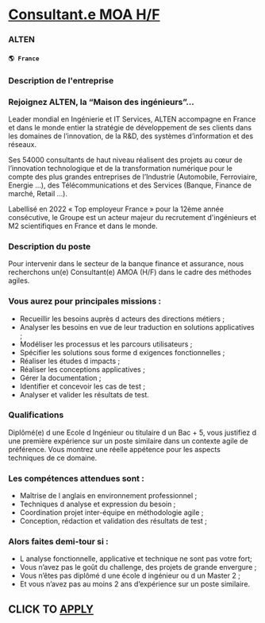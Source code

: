 # [Consultant.e MOA H/F](https://www.remotewlb.com/apply/consultant-e-moa-h-f)  
### ALTEN  
#### `🌎 France`  

### Description de l'entreprise

### Rejoignez ALTEN, la “Maison des ingénieurs”...

Leader mondial en Ingénierie et IT Services, ALTEN accompagne en France et dans le monde entier la stratégie de développement de ses clients dans les domaines de l’innovation, de la R&D, des systèmes d’information et des réseaux.

Ses 54000 consultants de haut niveau réalisent des projets au cœur de l’innovation technologique et de la transformation numérique pour le compte des plus grandes entreprises de l’Industrie (Automobile, Ferroviaire, Energie …), des Télécommunications et des Services (Banque, Finance de marché, Retail …).

Labellisé en 2022 « Top employeur France » pour la 12ème année consécutive, le Groupe est un acteur majeur du recrutement d'ingénieurs et M2 scientifiques en France et dans le monde.

### Description du poste

Pour intervenir dans le secteur de la banque finance et assurance, nous recherchons un(e) Consultant(e) AMOA (H/F) dans le cadre des méthodes agiles.

### Vous aurez pour principales missions :

  * Recueillir les besoins auprès d acteurs des directions métiers ;
  * Analyser les besoins en vue de leur traduction en solutions applicatives ;
  * Modéliser les processus et les parcours utilisateurs ;
  * Spécifier les solutions sous forme d exigences fonctionnelles ;
  * Réaliser les études d impacts ;
  * Réaliser les conceptions applicatives ;
  * Gérer la documentation ;
  * Identifier et concevoir les cas de test ;
  * Analyser et valider les résultats de test.

### Qualifications

Diplômé(e) d une Ecole d Ingénieur ou titulaire d un Bac + 5, vous justifiez d une première expérience sur un poste similaire dans un contexte agile de préférence. Vous montrez une réelle appétence pour les aspects techniques de ce domaine.

### Les compétences attendues sont :

  * Maîtrise de l anglais en environnement professionnel ;
  * Techniques d analyse et expression du besoin ;
  * Coordination projet inter-équipe en méthodologie agile ;
  * Conception, rédaction et validation des résultats de test ;

### Alors faites demi-tour si :

  * L analyse fonctionnelle, applicative et technique ne sont pas votre fort;
  * Vous n’avez pas le goût du challenge, des projets de grande envergure ;
  * Vous n’êtes pas diplômé d une école d ingénieur ou d un Master 2 ;
  * Et vous n’avez pas au moins 2 ans d’expérience sur un poste similaire.

  
## CLICK TO [APPLY](https://www.remotewlb.com/apply/consultant-e-moa-h-f)

